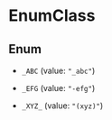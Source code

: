 

# EnumClass

## Enum


* `_ABC` (value: `"_abc"`)

* `_EFG` (value: `"-efg"`)

* `_XYZ_` (value: `"(xyz)"`)



